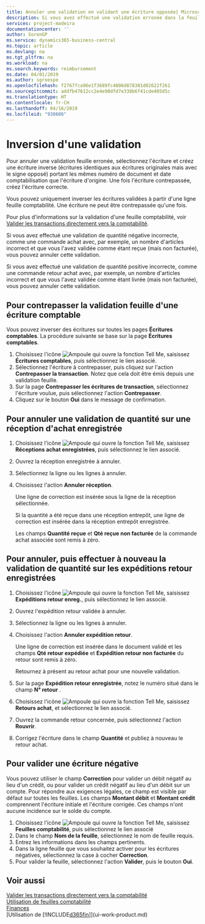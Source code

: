 ```yaml
---
title: Annuler une validation en validant une écriture opposée| Microsoft Docs
description: Si vous avez effectué une validation erronée dans la feuille comptabilité, vous pouvez utiliser la fonction de contrepassation de transaction pour annuler la validation avec une piste d'audit correcte.
services: project-madeira
documentationcenter: ''
author: SorenGP
ms.service: dynamics365-business-central
ms.topic: article
ms.devlang: na
ms.tgt_pltfrm: na
ms.workload: na
ms.search.keywords: reimbursement
ms.date: 04/01/2019
ms.author: sgroespe
ms.openlocfilehash: f2767fca96e1f3689fc4806d878381d02622f261
ms.sourcegitcommit: addfb47612cc2e4e98dfd7e338b6f41cde405d5c
ms.translationtype: HT
ms.contentlocale: fr-CH
ms.lasthandoff: 04/16/2019
ms.locfileid: "938606"
---
```

# <a name="reverse-postings"></a>Inversion d'une validation
Pour annuler une validation feuille erronée, sélectionnez l'écriture et créez une écriture inverse (écritures identiques aux écritures originales mais avec le signe opposé) portant les mêmes numéro de document et date comptabilisation que l'écriture d'origine. Une fois l'écriture contrepassée, créez l'écriture correcte.

Vous pouvez uniquement inverser les écritures validées à partir d'une ligne feuille comptabilité. Une écriture ne peut être contrepassée qu'une fois.

Pour plus d'informations sur la validation d'une feuille comptabilité, voir [Valider les transactions directement vers la comptabilité](finance-how-post-transactions-directly.md).

Si vous avez effectué une validation de quantité négative incorrecte, comme une commande achat avec, par exemple, un nombre d'articles incorrect et que vous l'avez validée comme étant reçue (mais non facturée), vous pouvez annuler cette validation.

Si vous avez effectué une validation de quantité positive incorrecte, comme une commande retour achat avec, par exemple, un nombre d'articles incorrect et que vous l'avez validée comme étant livrée (mais non facturée), vous pouvez annuler cette validation.   

## <a name="to-reverse-the-journal-posting-of-a-general-ledger-entry"></a>Pour contrepasser la validation feuille d'une écriture comptable
Vous pouvez inverser des écritures sur toutes les pages **Écritures comptables**. La procédure suivante se base sur la page **Écritures comptables**.
1. Choisissez l'icône ![Ampoule qui ouvre la fonction Tell Me](media/ui-search/search_small.png "Dites-moi ce que vous voulez faire"), saisissez **Écritures comptables**, puis sélectionnez le lien associé.
2. Sélectionnez l'écriture à contrepasser, puis cliquez sur l'action **Contrepasser la transaction**. Notez que cela doit être émis depuis une validation feuille.
3. Sur la page **Contrepasser les écritures de transaction**, sélectionnez l'écriture voulue, puis sélectionnez l'action **Contrepasser**.
4. Cliquez sur le bouton **Oui** dans le message de confirmation.

## <a name="to-undo-a-quantity-posting-on-a-posted-purchase-receipt"></a>Pour annuler une validation de quantité sur une réception d'achat enregistrée  

1.  Choisissez l'icône ![Ampoule qui ouvre la fonction Tell Me](media/ui-search/search_small.png "Dites-moi ce que vous voulez faire"), saisissez **Réceptions achat enregistrées**, puis sélectionnez le lien associé.  
2.  Ouvrez la réception enregistrée à annuler.  
3.  Sélectionnez la ligne ou les lignes à annuler.  
4.  Choisissez l'action **Annuler réception**.

    Une ligne de correction est insérée sous la ligne de la réception sélectionnée.  

    Si la quantité a été reçue dans une réception entrepôt, une ligne de correction est insérée dans la réception entrepôt enregistrée.  

    Les champs **Quantité reçue** et **Qté reçue non facturée** de la commande achat associée sont remis à zéro.

## <a name="to-undo-and-then-redo-a-quantity-posting-on-a-posted-return-shipment"></a>Pour annuler, puis effectuer à nouveau la validation de quantité sur les expéditions retour enregistrées

1.  Choisissez l'icône ![Ampoule qui ouvre la fonction Tell Me](media/ui-search/search_small.png "Dites-moi ce que vous voulez faire"), saisissez **Expéditions retour enreg.**, puis sélectionnez le lien associé.  
2.  Ouvrez l'expédition retour validée à annuler.
3. Sélectionnez la ligne ou les lignes à annuler.  

4.  Choisissez l'action **Annuler expédition retour**.  

    Une ligne de correction est insérée dans le document validé et les champs **Qté retour expédiée** et **Expédition retour non facturée** du retour sont remis à zéro.  

    Retournez à présent au retour achat pour une nouvelle validation.  

5.  Sur la page **Expédition retour enregistrée**, notez le numéro situé dans le champ **N° retour** .  
6.  Choisissez l'icône ![Ampoule qui ouvre la fonction Tell Me](media/ui-search/search_small.png "Dites-moi ce que vous voulez faire"), saisissez **Retours achat**, et sélectionnez le lien associé.  
7.  Ouvrez la commande retour concernée, puis sélectionnez l'action **Rouvrir**.  
8.  Corrigez l'écriture dans le champ **Quantité** et publiez à nouveau le retour achat.  

## <a name="to-post-a-negative-entry"></a>Pour valider une écriture négative  
Vous pouvez utiliser le champ **Correction** pour valider un débit négatif au lieu d'un crédit, ou pour valider un crédit négatif au lieu d'un débit sur un compte. Pour répondre aux exigences légales, ce champ est visible par défaut sur toutes les feuilles. Les champs **Montant débit** et **Montant crédit** comprennent l'écriture initiale et l'écriture corrigée. Ces champs n'ont aucune incidence sur le solde du compte.  

1.  Choisissez l'icône ![Ampoule qui ouvre la fonction Tell Me](media/ui-search/search_small.png "Dites-moi ce que vous voulez faire"), saisissez **Feuilles comptabilité**, puis sélectionnez le lien associé  
2.  Dans le champ **Nom de la feuille**, sélectionnez le nom de feuille requis.  
3.  Entrez les informations dans les champs pertinents.  
4.  Dans la ligne feuille que vous souhaitez activer pour les écritures négatives, sélectionnez la case à cocher **Correction**.  
5.  Pour valider la feuille, sélectionnez l'action **Valider**, puis le bouton **Oui**.

## <a name="see-also"></a>Voir aussi
[Valider les transactions directement vers la comptabilité](finance-how-post-transactions-directly.md)  
[Utilisation de feuilles comptabilité](ui-work-general-journals.md)  
[Finances](finance.md)  
[Utilisation de [!INCLUDE[d365fin](includes/d365fin_md.md)]](ui-work-product.md)  
